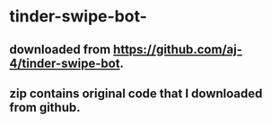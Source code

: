 # tinder-swipe-bot-

## downloaded from https://github.com/aj-4/tinder-swipe-bot.  

## zip contains original code that I downloaded from github.

